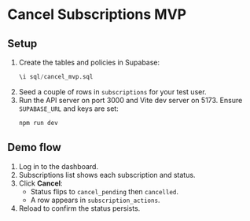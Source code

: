 # Cancel Subscriptions MVP

## Setup
1. Create the tables and policies in Supabase:
   ```sql
   \i sql/cancel_mvp.sql
   ```
2. Seed a couple of rows in `subscriptions` for your test user.
3. Run the API server on port 3000 and Vite dev server on 5173. Ensure `SUPABASE_URL` and keys are set:
   ```bash
   npm run dev
   ```

## Demo flow
1. Log in to the dashboard.
2. Subscriptions list shows each subscription and status.
3. Click **Cancel**:
   - Status flips to `cancel_pending` then `cancelled`.
   - A row appears in `subscription_actions`.
4. Reload to confirm the status persists.
